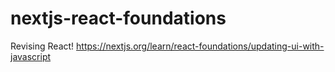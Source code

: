 # nextjs-react-foundations
Revising React! https://nextjs.org/learn/react-foundations/updating-ui-with-javascript
